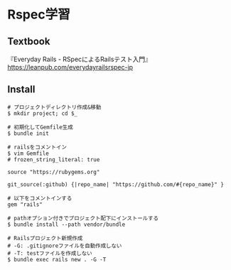 # Rspec学習

## Textbook
『Everyday Rails - RSpecによるRailsテスト入門』
https://leanpub.com/everydayrailsrspec-jp

## Install
```
# プロジェクトディレクトリ作成&移動
$ mkdir project; cd $_

# 初期化してGemfile生成
$ bundle init

# railsをコメントイン
$ vim Gemfile
# frozen_string_literal: true

source "https://rubygems.org"

git_source(:github) {|repo_name| "https://github.com/#{repo_name}" }

# 以下をコメントインする
gem "rails"

# pathオプション付きでプロジェクト配下にインストールする
$ bundle install --path vendor/bundle

# Railsプロジェクト新規作成
# -G: .gitignoreファイルを自動作成しない
# -T: testファイルを作成しない
$ bundle exec rails new . -G -T
```
